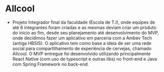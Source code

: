 # Allcool

- Projeto Integrador final da faculdade (Escola de T.I), onde equipes de até 6 integrantes foram criadas e as mesmas deviam criar um produto do inicio ao fim, desde seu planejamento até desenvolvimento do MVP, onde decidimos fazer um aplicativo em parceria com a Ambev Tech (antiga HBSIS). O aplicativo tem como base a ideia de ser uma rede social para compartilhamento de experiência de cervejas, chamado Allcool. O MVP entregue foi desenvolvido utilizando principalmente React Native (com uso de typescript e outras libs) no front-end e Java com Spring Framework no back-end.

